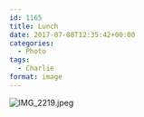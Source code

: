 ```yaml
---
id: 1165
title: Lunch
date: 2017-07-08T12:35:42+00:00
categories: 
  - Photo
tags:
  - Charlie
format: image
---
```

![IMG_2219.jpeg](https://claycarson.net/wp-content/uploads/2017/07/IMG_2219.jpeg)